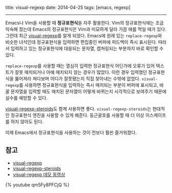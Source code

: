 title: visual-regexp
date: 2014-04-25
tags: [emacs, regexp]

---
Emacs나 Vim을 사용할 때 **정규표현식**을 자주 활용한다. Vim의 정규표현식에는 조금 익숙해 졌는데 Emacs의 정규표현식은 Vim과 미묘하게 달라 가끔 애를 먹일 때가 있다. 그런데 최근 [visual-regexp](https://github.com/benma/visual-regexp.el)를 알게 되었다.<!--more--> Emacs에 원래 있는 `replace-regexp`와 비슷한 녀석인데 정규표현식을 입력하면 편집중인 버퍼에 피드백이 즉시 표시된다. 따라서 입력하고 있는 정규표현식에 대응되는 문자열, 캡쳐링되는 부분까지 바로 확인할 수 있다.

`replace-regexp`를 사용할 때는 열심히 입력한 정규표현식 어딘가에 오류가 있어 텍스트가 잘못 매치되거나 아예 매치되지 않는 경우가 많았다. 이런 경우 입력했던 정규표현식을 뚫어져라 쳐다보며 어디가 잘못됐는지 직접 찾아내는 수밖에 없었다. `visual-regexp`를 사용하면 정규표현식을 입력하는 즉시 매치되는 부분이 버퍼에 표시되고, 바꿀 문자열을 입력할 때도 매치된 문자열이 어떻게 바뀌는지 시각적으로 보여주기 때문에 실수를 예방할 수 있다.

[visual-regexp-steroids](https://github.com/benma/visual-regexp-steroids.el/)도 함께 사용하면 좋다. `visual-regexp-steroids`는 현대적인 정규표현식 엔진을 사용할 수 있게 해준다. 둥근괄호를 사용할 때 더 이상 이스케이프를 하지 않아도 된다.

이제 Emacs에서 정규표현식을 사용하는 것이 전보다 훨씬 즐거워졌다.

## 참고
* [visual-regexp](https://github.com/benma/visual-regexp.el)
* [visual-regexp-steroids](https://github.com/benma/visual-regexp-steroids.el/)
* [visual-regexp 데모 동영상](//www.youtube.com/embed/qm5Fy8PFCjQ)

{% youtube qm5Fy8PFCjQ %}

